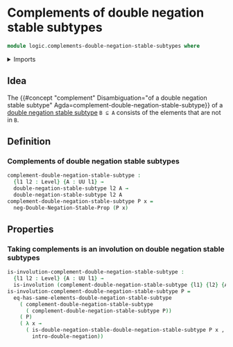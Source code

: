 # Complements of double negation stable subtypes

```agda
module logic.complements-double-negation-stable-subtypes where
```

<details><summary>Imports</summary>

```agda
open import foundation.dependent-pair-types
open import foundation.double-negation
open import foundation.double-negation-stable-propositions
open import foundation.full-subtypes
open import foundation.involutions
open import foundation.negation
open import foundation.postcomposition-functions
open import foundation.powersets
open import foundation.propositional-truncations
open import foundation.subtypes
open import foundation.unions-subtypes
open import foundation.universe-levels

open import foundation-core.function-types

open import logic.double-negation-stable-subtypes

open import order-theory.large-posets
open import order-theory.opposite-large-posets
open import order-theory.order-preserving-maps-large-posets
open import order-theory.order-preserving-maps-large-preorders
open import order-theory.order-preserving-maps-posets
open import order-theory.order-preserving-maps-preorders
open import order-theory.posets
```

</details>

## Idea

The
{{#concept "complement" Disambiguation="of a double negation stable subtype" Agda=complement-double-negation-stable-subtype}}
of a
[double negation stable subtype](foundation.double-negation-stable-subtypes.md)
`B ⊆ A` consists of the elements that are not in `B`.

## Definition

### Complements of double negation stable subtypes

```agda
complement-double-negation-stable-subtype :
  {l1 l2 : Level} {A : UU l1} →
  double-negation-stable-subtype l2 A →
  double-negation-stable-subtype l2 A
complement-double-negation-stable-subtype P x =
  neg-Double-Negation-Stable-Prop (P x)
```

## Properties

### Taking complements is an involution on double negation stable subtypes

```agda
is-involution-complement-double-negation-stable-subtype :
  {l1 l2 : Level} {A : UU l1} →
  is-involution (complement-double-negation-stable-subtype {l1} {l2} {A})
is-involution-complement-double-negation-stable-subtype P =
  eq-has-same-elements-double-negation-stable-subtype
    ( complement-double-negation-stable-subtype
      ( complement-double-negation-stable-subtype P))
    ( P)
    ( λ x →
      ( is-double-negation-stable-double-negation-stable-subtype P x ,
        intro-double-negation))
```
